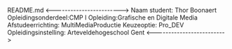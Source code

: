 README.md
<------------------------>
Naam student: Thor Boonaert
Opleidingsonderdeel:CMP I 
Opleiding:Grafische en Digitale Media 
Afstudeerrichting: MultiMediaProductie 
Keuzeoptie: Pro_DEV
Opleidingsinstelling: Arteveldehogeschool Gent
<------------------------->
